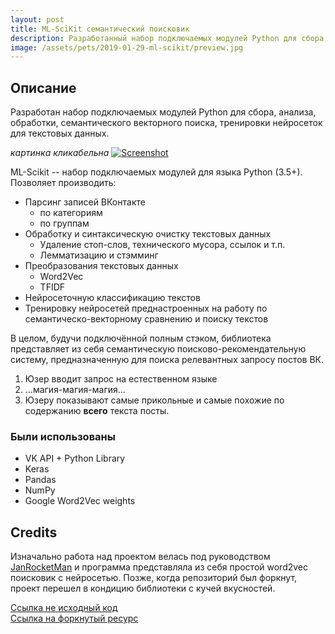```yaml
---
layout: post
title: ML-SciKit семантический поисковик
description: Разработанный набор подключаемых модулей Python для сбора, анализа, обработки, семантического векторного поиска, тренировки нейросеток для текстовых данных.
image: /assets/pets/2019-01-29-ml-scikit/preview.jpg
---
```




## Описание

Разработан набор подключаемых модулей Python для сбора, анализа, обработки, семантического векторного поиска, тренировки нейросеток для текстовых данных.

_картинка кликабельна_
[![Screenshot]({{page.image}})](/assets/pets/2019-01-29-ml-scikit.pdf)

ML-Scikit -- набор подключаемых модулей для языка Python (3.5+). Позволяет производить:
* Парсинг записей ВКонтакте
    * по категориям
    * по группам
* Обработку и синтаксическую очистку текстовых данных
    * Удаление стоп-слов, технического мусора, ссылок и т.п.
    * Лемматизацию и стэмминг
* Преобразования текстовых данных
    * Word2Vec
    * TFIDF
* Нейросеточную классификацию текстов
* Тренировку нейросетей преднастроенных на работу по семантическо-векторному сравнению и поиску текстов

В целом, будучи подключённой полным стэком, библиотека представляет из себя семантическую поисково-рекомендательную систему, предназначенную для поиска релевантных запросу постов ВК.
1. Юзер вводит запрос на естественном языке
2. ...магия-магия-магия...
3. Юзеру показывают самые прикольные и самые похожие по содержанию **всего** текста посты.

### Были использованы

* VK API + Python Library
* Keras
* Pandas
* NumPy
* Google Word2Vec weights

## Credits

Изначально работа над проектом велась под руководством [JanRocketMan](https://github.com/JanRocketMan) и программа представляла из себя простой word2vec поисковик с нейросетью. Позже, когда репозиторий был форкнут, проект перешел в кондицию библиотеки с кучей вкусностей.

[Ссылка не исходный код](https://github.com/pushsla/ML-science) <br/>
[Ссылка на форкнутый ресурс](https://github.com/JanRocketMan/KelosBot)